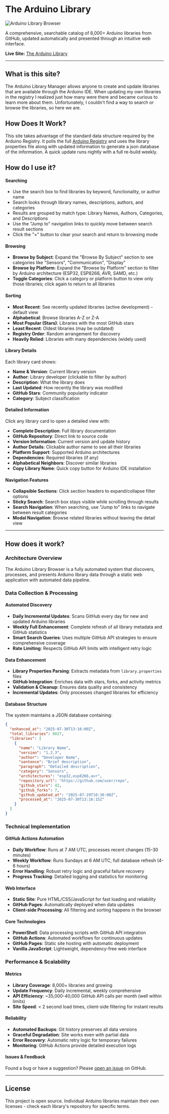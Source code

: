 # The Arduino Library 
![Arduino Library Browser](images/ArdLib-mainImage.png)

A comprehensive, searchable catalog of 8,000+ Arduino libraries from GitHub, updated automatically and presented through an intuitive web interface.

**Live Site:** [The Arduino Library](https://npuckett.github.io/arduino-libBrowser/)

---

## What is this site?

The Arduino Library Manager allows anyone to create and update libraries that are available through the Arduino IDE. When updating my own libraries in the registry I realized just how many were there and became curious to learn more about them. Unfortunately, I couldn't find a way to search or browse the libraries, so here we are. 



## How Does It Work?
This site takes advantage of the standard data structure required by the Arduino Registry. It polls the full [Arduino Registry](https://github.com/arduino/library-registry/blob/main/repositories.txt) and uses the library properties file along with updated information to generate a json database of the information. A quick update runs nightly with a full re-build weekly.


## How do I use it?

#### **Searching**
- Use the search box to find libraries by keyword, functionality, or author name
- Search looks through library names, descriptions, authors, and categories
- Results are grouped by match type: Library Names, Authors, Categories, and Descriptions
- Use the "Jump to" navigation links to quickly move between search result sections
- Click the "×" button to clear your search and return to browsing mode

#### **Browsing**
- **Browse by Subject**: Expand the "Browse By Subject" section to see categories like "Sensors", "Communication", "Display"
- **Browse by Platform**: Expand the "Browse by Platform" section to filter by Arduino architecture (ESP32, ESP8266, AVR, SAMD, etc.)
- **Toggle Categories**: Click a category or platform button to view only those libraries; click again to return to all libraries


#### **Sorting**
- **Most Recent**: See recently updated libraries (active development) - default view
- **Alphabetical**: Browse libraries A-Z or Z-A
- **Most Popular (Stars)**: Libraries with the most GitHub stars
- **Least Recent**: Oldest libraries (may be outdated)
- **Registry Order**: Random arrangement for discovery
- **Heavily Relied**: Libraries with many dependencies (widely used)

#### **Library Details**
Each library card shows:
- **Name & Version**: Current library version
- **Author**: Library developer (clickable to filter by author)
- **Description**: What the library does
- **Last Updated**: How recently the library was modified
- **GitHub Stars**: Community popularity indicator
- **Category**: Subject classification

#### **Detailed Information**
Click any library card to open a detailed view with:
- **Complete Description**: Full library documentation
- **GitHub Repository**: Direct link to source code
- **Version Information**: Current version and update history
- **Author Details**: Clickable author name to see all their libraries
- **Platform Support**: Supported Arduino architectures
- **Dependencies**: Required libraries (if any)
- **Alphabetical Neighbors**: Discover similar libraries
- **Copy Library Name**: Quick copy button for Arduino IDE installation

#### **Navigation Features**
- **Collapsible Sections**: Click section headers to expand/collapse filter options
- **Sticky Search**: Search box stays visible while scrolling through results
- **Search Navigation**: When searching, use "Jump to" links to navigate between result categories
- **Modal Navigation**: Browse related libraries without leaving the detail view

---

## How does it work?

### Architecture Overview

The Arduino Library Browser is a fully automated system that discovers, processes, and presents Arduino library data through a static web application with automated data pipeline.

### Data Collection & Processing

#### **Automated Discovery**
- **Daily Incremental Updates**: Scans GitHub every day for new and updated Arduino libraries
- **Weekly Full Enhancement**: Complete refresh of all library metadata and GitHub statistics
- **Smart Search Queries**: Uses multiple GitHub API strategies to ensure comprehensive coverage
- **Rate Limiting**: Respects GitHub API limits with intelligent retry logic

#### **Data Enhancement**
- **Library Properties Parsing**: Extracts metadata from `library.properties` files
- **GitHub Integration**: Enriches data with stars, forks, and activity metrics
- **Validation & Cleanup**: Ensures data quality and consistency
- **Incremental Updates**: Only processes changed libraries for efficiency

#### **Database Structure**
The system maintains a JSON database containing:
```json
{
  "enhanced_at": "2025-07-30T13:16:00Z",
  "total_libraries": 8027,
  "libraries": [
    {
      "name": "Library Name",
      "version": "1.2.3",
      "author": "Developer Name",
      "sentence": "Brief description",
      "paragraph": "Detailed description",
      "category": "Sensors",
      "architectures": "esp32,esp8266,avr",
      "repository_url": "https://github.com/user/repo",
      "github_stars": 42,
      "github_forks": 7,
      "github_updated_at": "2025-07-29T10:30:00Z",
      "processed_at": "2025-07-30T13:16:15Z"
    }
  ]
}
```

### Technical Implementation

#### **GitHub Actions Automation**
- **Daily Workflow**: Runs at 7 AM UTC, processes recent changes (15-30 minutes)
- **Weekly Workflow**: Runs Sundays at 6 AM UTC, full database refresh (4-6 hours)
- **Error Handling**: Robust retry logic and graceful failure recovery
- **Progress Tracking**: Detailed logging and statistics for monitoring

#### **Web Interface**
- **Static Site**: Pure HTML/CSS/JavaScript for fast loading and reliability
- **GitHub Pages**: Automatically deployed when data updates
- **Client-side Processing**: All filtering and sorting happens in the browser


#### **Core Technologies**
- **PowerShell**: Data processing scripts with GitHub API integration
- **GitHub Actions**: Automated workflows for continuous updates
- **GitHub Pages**: Static site hosting with automatic deployment
- **Vanilla JavaScript**: Lightweight, dependency-free web interface

### Performance & Scalability

#### **Metrics**
- **Library Coverage**: 8,000+ libraries and growing
- **Update Frequency**: Daily incremental, weekly comprehensive
- **API Efficiency**: ~35,000-40,000 GitHub API calls per month (well within limits)
- **Site Speed**: < 2 second load times, client-side filtering for instant results

#### **Reliability**
- **Automated Backups**: Git history preserves all data versions
- **Graceful Degradation**: Site works even with partial data
- **Error Recovery**: Automatic retry logic for temporary failures
- **Monitoring**: GitHub Actions provide detailed execution logs


#### **Issues & Feedback**
Found a bug or have a suggestion? Please [open an issue](https://github.com/npuckett/arduino-libBrowser/issues) on GitHub.

---

## License

This project is open source. Individual Arduino libraries maintain their own licenses - check each library's repository for specific terms.